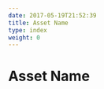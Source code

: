 ```yaml
---
date: 2017-05-19T21:52:39
title: Asset Name
type: index
weight: 0
---
```


Asset Name
===================

